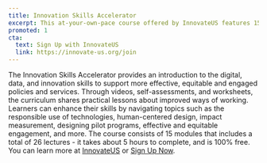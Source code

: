 ```yaml
---
title: Innovation Skills Accelerator
excerpt: This at-your-own-pace course offered by InnovateUS features 15 modules that explore the use of data, human-centered design, new technology, and more.
promoted: 1
cta:
  text: Sign Up with InnovateUS
  link: https://innovate-us.org/join
---
```


The Innovation Skills Accelerator provides an introduction to the digital, data, and innovation skills to support more effective, equitable and engaged policies and services. Through videos, self-assessments, and worksheets, the curriculum shares practical lessons about improved ways of working. Learners can enhance their skills by navigating topics such as the responsible use of technologies, human-centered design, impact measurement, designing pilot programs, effective and equitable engagement, and more. The course consists of 15 modules that includes a total of 26 lectures - it takes about 5 hours to complete, and is 100% free. You can learn more at [InnovateUS](https://innovate-us.org/course) or [Sign Up Now](https://innovate-us.org/join).
